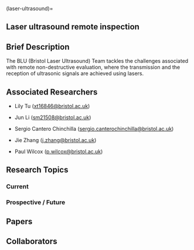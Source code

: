 (laser-ultrasound)=
## Laser ultrasound remote inspection

## Brief Description
The BLU (Bristol Laser Ultrasound) Team tackles the challenges associated with remote non-destructive evaluation, where the transmission and the reception of ultrasonic signals are achieved using lasers.


## Associated Researchers

- Lily Tu (xt16846@bristol.ac.uk)

- Jun Li (sm21508@bristol.ac.uk)

- Sergio Cantero Chinchilla (sergio.canterochinchilla@bristol.ac.uk)

- Jie Zhang (j.zhang@bristol.ac.uk)

- Paul Wilcox (p.wilcox@bristol.ac.uk)

## Research Topics

### Current



### Prospective / Future



## Papers



## Collaborators
